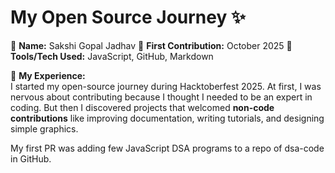 # My Open Source Journey ✨

👤 **Name:** Sakshi Gopal Jadhav 
📅 **First Contribution:** October 2025
🔧 **Tools/Tech Used:** JavaScript, GitHub, Markdown  

🌟 **My Experience:**  
I started my open-source journey during Hacktoberfest 2025. At first, I was nervous about contributing because I thought I needed to be an expert in coding. But then I discovered projects that welcomed **non-code contributions** like improving documentation, writing tutorials, and designing simple graphics.  

My first PR was adding few JavaScript DSA programs to a repo of dsa-code in GitHub.
